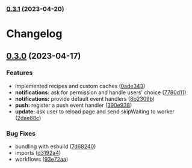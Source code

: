 

### [0.3.1](https://github.com/sailrs-io/pwa/compare/v0.3.0...v0.3.1) (2023-04-20)

# Changelog

## [0.3.0](https://github.com/sailrs-io/pwa/compare/v0.2.2...v0.3.0) (2023-04-17)


### Features

* implemented recipes and custom caches ([0ade343](https://github.com/sailrs-io/pwa/commit/0ade3439afb20889ce3b44fd242ab5641bdcf912))
* **notifications:** ask for permission and handle users' choice ([7780d11](https://github.com/sailrs-io/pwa/commit/7780d11ecf14a6195619ed9cce78b5b179a27a0f))
* **notifications:** provide default event handlers ([8b2309b](https://github.com/sailrs-io/pwa/commit/8b2309b3741c4cae98e2a982a2eba3afbb4c1d9b))
* **push:** register a push event handler ([390e938](https://github.com/sailrs-io/pwa/commit/390e9381f17b77ac531050408e9274e035b1bb3b))
* **update:** ask user to reload page and send skipWaiting to worker ([2dae88c](https://github.com/sailrs-io/pwa/commit/2dae88c1903ec310e435b3bb136d260d251283a4))


### Bug Fixes

* bundling with esbuild ([7d68240](https://github.com/sailrs-io/pwa/commit/7d682409acc398a6713e779dcc5830eca466faca))
* imports ([d3192a4](https://github.com/sailrs-io/pwa/commit/d3192a407bbba5483454eca3d9c7156e54463af0))
* workflows ([93e72aa](https://github.com/sailrs-io/pwa/commit/93e72aa50ce063ed48f86242a5e55960e3b301a0))